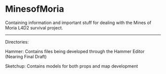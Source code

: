 # MinesofMoria
Containing information and important stuff for dealing with the Mines of Moria L4D2 survival project.

----------

Directories:

Hammer: Contains files being developed through the Hammer Editor (Nearing Final Draft)

Sketchup: Contains models for both props and map development


